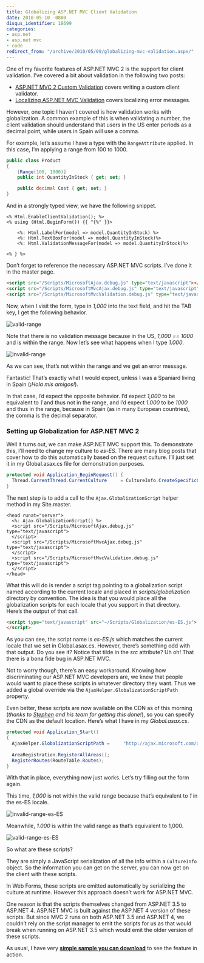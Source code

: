 ```yaml
---
title: Globalizing ASP.NET MVC Client Validation
date: 2010-05-10 -0800
disqus_identifier: 18699
categories:
- asp.net
- asp.net mvc
- code
redirect_from: "/archive/2010/05/09/globalizing-mvc-validation.aspx/"
---
```


One of my favorite features of ASP.NET MVC 2 is the support for client
validation. I’ve covered a bit about validation in the following two
posts:

-   [ASP.NET MVC 2 Custom
    Validation](https://haacked.com/archive/2009/11/19/aspnetmvc2-custom-validation.aspx "Custom Validation")
    covers writing a custom client validator.
-   [Localizing ASP.NET MVC
    Validation](https://haacked.com/archive/2009/12/07/localizing-aspnetmvc-validation.aspx "Localizing Validation")
    covers localizing error messages.

However, one topic I haven’t covered is how validation works with
globalization. A common example of this is when validating a number, the
client validation should understand that users in the US enter periods
as a decimal point, while users in Spain will use a comma.

For example, let’s assume I have a type with the `RangeAttribute`
applied. In this case, I’m applying a range from 100 to 1000.

```csharp
public class Product
{
    [Range(100, 1000)]
    public int QuantityInStock { get; set; }

    public decimal Cost { get; set; }
}
```

And in a strongly typed view, we have the following snippet.

```aspx-cs
<% Html.EnableClientValidation(); %>
<% using (Html.BeginForm()) {{ "{%" }}>

    <%: Html.LabelFor(model => model.QuantityInStock) %>
    <%: Html.TextBoxFor(model => model.QuantityInStock)%>
    <%: Html.ValidationMessageFor(model => model.QuantityInStock)%>

<% } %>
```

Don’t forget to reference the necessary ASP.NET MVC scripts. I’ve done
it in the master page.

```html
<script src="/Scripts/MicrosoftAjax.debug.js" type="text/javascript"></script>
<script src="/Scripts/MicrosoftMvcAjax.debug.js" type="text/javascript"></script>
<script src="/Scripts/MicrosoftMvcValidation.debug.js" type="text/javascript"></script>
```

Now, when I visit the form, type in *1,000* into the text field, and hit
the TAB key, I get the following behavior.

![valid-range](https://haacked.com/images/haacked_com/WindowsLiveWriter/GlobalizingASP.NETMVCClientValidation_A13C/valid-range_3.png "valid-range")

Note that there is no validation message because in the US, *1,000 ==
1000* and is within the range. Now let’s see what happens when I type
*1.000*.

![invalid-range](https://haacked.com/images/haacked_com/WindowsLiveWriter/GlobalizingASP.NETMVCClientValidation_A13C/invalid-range_6.png "invalid-range")

As we can see, that’s not within the range and we get an error message.

Fantastic! That’s exactly what I would expect, unless I was a Spaniard
living in Spain (*¡Hola mis amigos!*).

In that case, I’d expect the opposite behavior. I’d expect *1,000* to be
equivalent to *1* and thus not in the range, and I’d expect *1.000* to
be *1000* and thus in the range, because in Spain (as in many European
countries), the comma is the decimal separator.

### Setting up Globalization for ASP.NET MVC 2

Well it turns out, we can make ASP.NET MVC support this. To demonstrate
this, I’ll need to change my culture to *es-ES*. There are many blog
posts that cover how to do this automatically based on the request
culture. I’ll just set it in my Global.asax.cs file for demonstration
purposes.

```csharp
protected void Application_BeginRequest() {
  Thread.CurrentThread.CurrentCulture     = CultureInfo.CreateSpecificCulture("es-ES");
}
```

The next step is to add a call to the `Ajax.GlobalizationScript` helper
method in my Site.master.

```aspx-cs
<head runat="server">
  <%: Ajax.GlobalizationScript() %>
  <script src="/Scripts/MicrosoftAjax.debug.js" type="text/javascript">
  </script>
  <script src="/Scripts/MicrosoftMvcAjax.debug.js" type="text/javascript">
  </script>
  <script src="/Scripts/MicrosoftMvcValidation.debug.js" type="text/javascript">
  </script>
</head>
```

What this will do is render a script tag pointing to a globalization
script named according to the current locale and placed in
*scripts/globalization* directory by convention. The idea is that you
would place all the globalization scripts for each locale that you
support in that directory. Here’s the output of that call.

```html
<script type="text/javascript" src="~/Scripts/Globalization/es-ES.js">
</script>
```

As you can see, the script name is *es-ES.js* which matches the current
locale that we set in Global.asax.cs. However, there’s something odd
with that output. Do you see it? Notice that tilde in the *src*
attribute? Uh oh! That there is a bona fide bug in ASP.NET MVC.

Not to worry though, there’s an easy workaround. Knowing how
discriminating our ASP.NET MVC developers are, we knew that people would
want to place these scripts in whatever directory they want. Thus we
added a global override via the `AjaxHelper.GlobalizationScriptPath`
property.

Even better, these scripts are now available on the CDN as of this
morning (*thanks to
[Stephen](http://stephenwalther.com/ "Stephen Walther") and his team for
getting this done!*), so you can specify the CDN as the default
location. Here’s what I have in my *Global.asax.cs*.

```csharp
protected void Application_Start()
{
  AjaxHelper.GlobalizationScriptPath =     "http://ajax.microsoft.com/ajax/4.0/1/globalization/";
            
  AreaRegistration.RegisterAllAreas();
  RegisterRoutes(RouteTable.Routes);
}
```

With that in place, everything now just works. Let’s try filling out the
form again.

This time, *1,000* is not within the valid range because that’s
equivalent to *1* in the es-ES locale.

![invalid-range-es-ES](https://haacked.com/images/haacked_com/WindowsLiveWriter/GlobalizingASP.NETMVCClientValidation_A13C/invalid-range-es-ES_3.png "invalid-range-es-ES")

Meanwhile, *1.000* is within the valid range as that’s equivalent to
1,000.

![valid-range-es-ES](https://haacked.com/images/haacked_com/WindowsLiveWriter/GlobalizingASP.NETMVCClientValidation_A13C/valid-range-es-ES_3.png "valid-range-es-ES")

So what are these scripts?

They are simply a JavaScript serialization of all the info within a
`CultureInfo` object. So the information you can get on the server, you
can now get on the client with these scripts.

In Web Forms, these scripts are emitted automatically by serializing the
culture at runtime. However this approach doesn’t work for ASP.NET MVC.

One reason is that the scripts themselves changed from ASP.NET 3.5 to
ASP.NET 4. ASP.NET MVC is built against the ASP.NET 4 version of these
scripts. But since MVC 2 runs on both ASP.NET 3.5 and ASP.NET 4, we
couldn’t rely on the script manager to emit the scripts for us as that
would break when running on ASP.NET 3.5 which would emit the older
version of these scripts.

As usual, I have very **[simple sample you can
download](http://code.haacked.com/mvc-2/GlobalizationDemo.zip "Globalization Sample")**
to see the feature in action.

